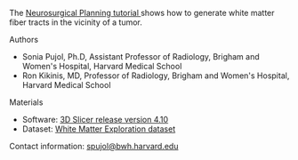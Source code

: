 

The <a href="http://spujol.github.io/NeurosurgicalPlanningTutorial/WhiteMatterExplorationTutorial_SoniaPujol-RonKikinis.pdf" target="_blank"> Neurosurgical Planning tutorial </a>  shows how to generate white matter fiber tracts in the vicinity of a tumor.

Authors
* Sonia Pujol, Ph.D, Assistant Professor of Radiology, Brigham and Women's Hospital, Harvard Medical School
* Ron Kikinis, MD, Professor of Radiology, Brigham and Women's Hospital, Harvard Medical School


Materials
* Software: [3D Slicer release version 4.10](https://download.slicer.org/)
* Dataset: [White Matter Exploration dataset](https://www.dropbox.com/s/p41hlvssjpa48in/WhiteMatterExplorationData.zip?dl=0)

Contact information: spujol@bwh.harvard.edu



